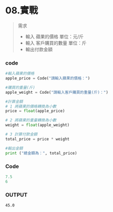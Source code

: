 # 08.實戰
> 需求
>+ 輸入 蘋果的價格 單位：元/斤
>+ 輸入 客戶購買的數量 單位：斤
>+ 輸出付款金額

### code
```python
#輸入蘋果的價格
apple_price = Code("請輸入蘋果的價格：")

#購買的重量(斤)
apple_weight = Code("請輸入客戶購買的重量(斤)：")

#計算金額
# 1 將蘋果的價格轉換為小數
price = float(apple_price)

# 2 將蘋果的重量轉換為小數
weight = float(apple_weight)

# 3 計算付款金額
total_price = price * weight

#輸出金額
print ("總金額為：", total_price)
```
### Code
```python
7.5
6
```

### OUTPUT
```
45.0
```